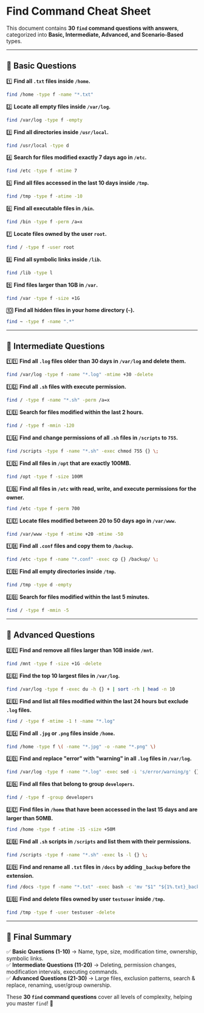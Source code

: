 # Find Command Cheat Sheet

This document contains **30 `find` command questions with answers**, categorized into **Basic, Intermediate, Advanced, and Scenario-Based** types.

---

## **🔹 Basic Questions**  

1️⃣ **Find all `.txt` files inside `/home`.**  
```sh
find /home -type f -name "*.txt"
```
2️⃣ **Locate all empty files inside `/var/log`.**  
```sh
find /var/log -type f -empty
```
3️⃣ **Find all directories inside `/usr/local`.**  
```sh
find /usr/local -type d
```
4️⃣ **Search for files modified exactly 7 days ago in `/etc`.**  
```sh
find /etc -type f -mtime 7
```
5️⃣ **Find all files accessed in the last 10 days inside `/tmp`.**  
```sh
find /tmp -type f -atime -10
```
6️⃣ **Find all executable files in `/bin`.**  
```sh
find /bin -type f -perm /a=x
```
7️⃣ **Locate files owned by the user `root`.**  
```sh
find / -type f -user root
```
8️⃣ **Find all symbolic links inside `/lib`.**  
```sh
find /lib -type l
```
9️⃣ **Find files larger than 1GB in `/var`.**  
```sh
find /var -type f -size +1G
```
🔟 **Find all hidden files in your home directory (`~`).**  
```sh
find ~ -type f -name ".*"
```

---

## **🔹 Intermediate Questions**  

1️⃣1️⃣ **Find all `.log` files older than 30 days in `/var/log` and delete them.**  
```sh
find /var/log -type f -name "*.log" -mtime +30 -delete
```
1️⃣2️⃣ **Find all `.sh` files with execute permission.**  
```sh
find / -type f -name "*.sh" -perm /a=x
```
1️⃣3️⃣ **Search for files modified within the last 2 hours.**  
```sh
find / -type f -mmin -120
```
1️⃣4️⃣ **Find and change permissions of all `.sh` files in `/scripts` to `755`.**  
```sh
find /scripts -type f -name "*.sh" -exec chmod 755 {} \;
```
1️⃣5️⃣ **Find all files in `/opt` that are exactly 100MB.**  
```sh
find /opt -type f -size 100M
```
1️⃣6️⃣ **Find all files in `/etc` with read, write, and execute permissions for the owner.**  
```sh
find /etc -type f -perm 700
```
1️⃣7️⃣ **Locate files modified between 20 to 50 days ago in `/var/www`.**  
```sh
find /var/www -type f -mtime +20 -mtime -50
```
1️⃣8️⃣ **Find all `.conf` files and copy them to `/backup`.**  
```sh
find /etc -type f -name "*.conf" -exec cp {} /backup/ \;
```
1️⃣9️⃣ **Find all empty directories inside `/tmp`.**  
```sh
find /tmp -type d -empty
```
2️⃣0️⃣ **Search for files modified within the last 5 minutes.**  
```sh
find / -type f -mmin -5
```

---

## **🔹 Advanced Questions**  

2️⃣1️⃣ **Find and remove all files larger than 1GB inside `/mnt`.**  
```sh
find /mnt -type f -size +1G -delete
```
2️⃣2️⃣ **Find the top 10 largest files in `/var/log`.**  
```sh
find /var/log -type f -exec du -h {} + | sort -rh | head -n 10
```
2️⃣3️⃣ **Find and list all files modified within the last 24 hours but exclude `.log` files.**  
```sh
find / -type f -mtime -1 ! -name "*.log"
```
2️⃣4️⃣ **Find all `.jpg` or `.png` files inside `/home`.**  
```sh
find /home -type f \( -name "*.jpg" -o -name "*.png" \)
```
2️⃣5️⃣ **Find and replace "error" with "warning" in all `.log` files in `/var/log`.**  
```sh
find /var/log -type f -name "*.log" -exec sed -i 's/error/warning/g' {} \;
```
2️⃣6️⃣ **Find all files that belong to group `developers`.**  
```sh
find / -type f -group developers
```
2️⃣7️⃣ **Find files in `/home` that have been accessed in the last 15 days and are larger than 50MB.**  
```sh
find /home -type f -atime -15 -size +50M
```
2️⃣8️⃣ **Find all `.sh` scripts in `/scripts` and list them with their permissions.**  
```sh
find /scripts -type f -name "*.sh" -exec ls -l {} \;
```
2️⃣9️⃣ **Find and rename all `.txt` files in `/docs` by adding `_backup` before the extension.**  
```sh
find /docs -type f -name "*.txt" -exec bash -c 'mv "$1" "${1%.txt}_backup.txt"' _ {} \;
```
3️⃣0️⃣ **Find and delete files owned by user `testuser` inside `/tmp`.**  
```sh
find /tmp -type f -user testuser -delete
```

---

## **🔹 Final Summary**  
✅ **Basic Questions (1-10)** → Name, type, size, modification time, ownership, symbolic links.  
✅ **Intermediate Questions (11-20)** → Deleting, permission changes, modification intervals, executing commands.  
✅ **Advanced Questions (21-30)** → Large files, exclusion patterns, search & replace, renaming, user/group ownership.  

These **30 `find` command questions** cover all levels of complexity, helping you master `find`! 🚀

